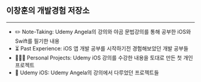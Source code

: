 ## **이창훈의 개발경험 저장소**
---

 - ✏️ Note-Taking: Udemy Angela의 강의와 야곰 문법강의를 통해 공부한 iOS와 Swift를 필기한 내용
 - ⏳ Past Experience: iOS 앱 개발 공부를 시작하기전 경험해보았던 개발 공부들
 - 🧑🏻‍💻 Personal Projects: Udemy iOS 강의를 수강한 내용을 토대로 만든 첫 개인 프로젝트
 - 📱 Udemy iOS: Udemy Angela의 강의에서 다루었던 프로젝트들
